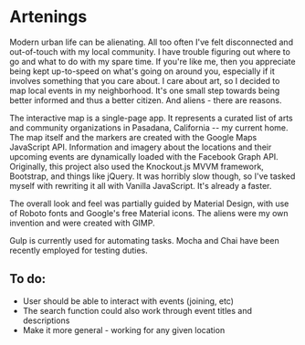 # Artenings

Modern urban life can be alienating. All too often I've felt disconnected and out-of-touch with my local community. I have trouble figuring out where to go and what to do with my spare time. If you're like me, then you appreciate being kept up-to-speed on what's going on around you, especially if it involves something that you care about. I care about art, so I decided to map local events in my neighborhood. It's one small step towards being better informed and thus a better citizen. And aliens - there are reasons.

The interactive map is a single-page app. It represents a curated list of arts and community organizations in Pasadana, California -- my current home. The map itself and the markers are created with the Google Maps JavaScript API. Information and imagery about the locations and their upcoming events are dynamically loaded with the Facebook Graph API. Originally, this project also used the Knockout.js MVVM framework, Bootstrap, and things like jQuery. It was horribly slow though, so I've tasked myself with rewriting it all with Vanilla JavaScript. It's already a faster.

The overall look and feel was partially guided by Material Design, with use of Roboto fonts and Google's free Material icons. The aliens were my own invention and were created with GIMP. 

Gulp is currently used for automating tasks. Mocha and Chai have been recently employed for testing duties.

## To do:
* User should be able to interact with events (joining, etc)
* The search function could also work through event titles and descriptions
* Make it more general - working for any given location
